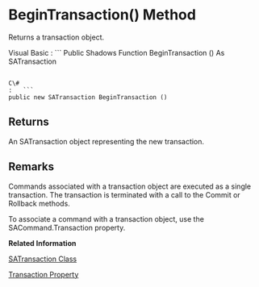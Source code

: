 <!-- loio3c11328f6c5f1014816bb14615512965 -->

# BeginTransaction\(\) Method

Returns a transaction object.



Visual Basic
:   ```
Public Shadows Function BeginTransaction () As SATransaction
```

C\#
:   ```
public new SATransaction BeginTransaction ()
```



## Returns

An SATransaction object representing the new transaction.



## Remarks

Commands associated with a transaction object are executed as a single transaction. The transaction is terminated with a call to the Commit or Rollback methods.

To associate a command with a transaction object, use the SACommand.Transaction property.

**Related Information**  


[SATransaction Class](satransaction-class-3c1f791.md "Represents a SQL transaction.")

[Transaction Property](transaction-property-3c0fe5b.md "Specifies the SATransaction object in which the SACommand executes.")

